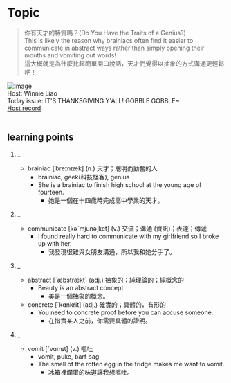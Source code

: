 # Topic

> 你有天才的特質嗎？(Do You Have the Traits of a Genius?) <br>
> This is likely the reason why brainiacs often find it easier to communicate in abstract ways rather than simply opening their mouths and vomiting out words! <br>
> 這大概就是為什麼比起簡單開口說話，天才們覺得以抽象的方式溝通更輕鬆吧！ <br>

[![Image](https://cdn.voicetube.com/assets/thumbnails/VKR0Zn2gXj0.jpg)](https://www.youtube.com/embed/VKR0Zn2gXj0?rel=0&showinfo=0&cc_load_policy=0&controls=1&autoplay=1&iv_load_policy=3&playsinline=1&wmode=transparent&start=197&end=205&enablejsapi=1&origin=https://tw.voicetube.com&widgetid=1)<br>
Host: Winnie Liao
<br>Today issue: IT'S THANKSGIVING Y'ALL! GOBBLE GOBBLE~
<br>
[Host record](https://cdn.voicetube.com/tmp/everyday_records/callmeboss901/2456.mp3)
<br><br>
## learning points
1. _
	* brainiac [ˈbreɪnɪæk] (n.) 天才；聰明而勤奮的人
		- brainiac, geek(科技怪客), genius
		- She is a brainiac to finish high school at the young age of fourteen.
			+ 她是一個在十四歲時完成高中學業的天才。

2. _
	* communicate [kəˋmjunə͵ket] (v.) 交流；溝通 (資訊)；表達；傳遞
		- I found really hard to communicate with my girlfriend so I broke up with her.
			+ 我發現很難與女朋友溝通，所以我和她分手了。

3. _
	* abstract [ˋæbstrækt] (adj.) 抽象的；純理論的；純概念的
		- Beauty is an abstract concept.
			+ 美是一個抽象的概念。
	* concrete [ˋkɑnkrit] (adj.) 確實的；具體的，有形的
		- You need to concrete proof before you can accuse someone.
			+ 在指責某人之前，你需要具體的證明。

4. _
	* vomit [ˋvɑmɪt] (v.) 嘔吐
		- vomit, puke, barf bag
		- The smell of the rotten egg in the fridge makes me want to vomit.
			+ 冰箱裡爛蛋的味道讓我想嘔吐。